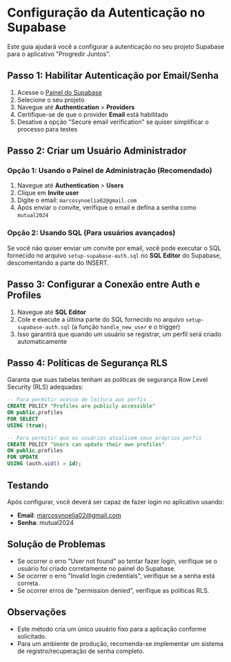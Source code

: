 # Configuração da Autenticação no Supabase

Este guia ajudará você a configurar a autenticação no seu projeto Supabase para o aplicativo "Progredir Juntos".

## Passo 1: Habilitar Autenticação por Email/Senha

1. Acesse o [Painel do Supabase](https://app.supabase.io)
2. Selecione o seu projeto
3. Navegue até **Authentication** > **Providers**
4. Certifique-se de que o provider **Email** está habilitado
5. Desative a opção "Secure email verification" se quiser simplificar o processo para testes

## Passo 2: Criar um Usuário Administrador

### Opção 1: Usando o Painel de Administração (Recomendado)

1. Navegue até **Authentication** > **Users**
2. Clique em **Invite user**
3. Digite o email: `marcosynoelia02@gmail.com`
4. Após enviar o convite, verifique o email e defina a senha como `mutual2024`

### Opção 2: Usando SQL (Para usuários avançados)

Se você não quiser enviar um convite por email, você pode executar o SQL fornecido no arquivo `setup-supabase-auth.sql` no **SQL Editor** do Supabase, descomentando a parte do INSERT.

## Passo 3: Configurar a Conexão entre Auth e Profiles

1. Navegue até **SQL Editor**
2. Cole e execute a última parte do SQL fornecido no arquivo `setup-supabase-auth.sql` (a função `handle_new_user` e o trigger)
3. Isso garantirá que quando um usuário se registrar, um perfil será criado automaticamente

## Passo 4: Políticas de Segurança RLS

Garanta que suas tabelas tenham as políticas de segurança Row Level Security (RLS) adequadas:

```sql
-- Para permitir acesso de leitura aos perfis
CREATE POLICY "Profiles are publicly accessible"
ON public.profiles
FOR SELECT
USING (true);

-- Para permitir que os usuários atualizem seus próprios perfis
CREATE POLICY "Users can update their own profiles"
ON public.profiles
FOR UPDATE
USING (auth.uid() = id);
```

## Testando

Após configurar, você deverá ser capaz de fazer login no aplicativo usando:

- **Email**: marcosynoelia02@gmail.com
- **Senha**: mutual2024

## Solução de Problemas

- Se ocorrer o erro "User not found" ao tentar fazer login, verifique se o usuário foi criado corretamente no painel do Supabase.
- Se ocorrer o erro "Invalid login credentials", verifique se a senha está correta.
- Se ocorrer erros de "permission denied", verifique as políticas RLS.

## Observações

- Este método cria um único usuário fixo para a aplicação conforme solicitado.
- Para um ambiente de produção, recomenda-se implementar um sistema de registro/recuperação de senha completo. 